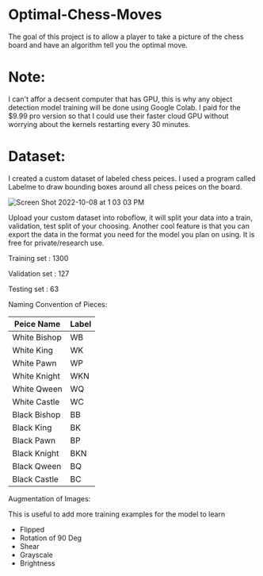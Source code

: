# Optimal-Chess-Moves
The goal of this project is to allow a player to take a picture of the chess board and have an algorithm tell you the optimal move.


# Note:

I can't affor a decsent computer that has GPU, this is why any object detection model training will be done using Google Colab. I paid for the $9.99 pro version so that I could use their faster cloud GPU without worrying about the kernels restarting every 30 minutes. 

# Dataset:

I created a custom dataset of labeled chess peices. I used a program called Labelme to draw bounding boxes around all chess peices on the board. 

![Screen Shot 2022-10-08 at 1 03 03 PM](https://user-images.githubusercontent.com/78880630/195529572-3f3a29f1-54b9-44f7-befe-174ef68b9a10.png)

Upload your custom dataset into roboflow, it will split your data into a train, validation, test split of your choosing. Another cool feature is that you can export the data in the format you need for the model you plan on using. It is free for private/research use. 



Training set   : 1300

Validation set : 127

Testing set    : 63

Naming Convention of Pieces: 

| Peice Name     | Label |
| ---      | ---       |
| White Bishop | WB         |
| White King     | WK        |
| White Pawn | WP         |
| White Knight     | WKN       |
| White Qween | WQ         |
| White Castle     | WC        |
| Black Bishop | BB         |
| Black King     | BK       |
| Black Pawn  | BP         |
| Black Knight     | BKN        |
| Black Qween     | BQ        |
| Black Castle     | BC|        |

Augmentation of Images:

This is useful to add more training examples for the model to learn

- Flipped
- Rotation of 90 Deg
- Shear
- Grayscale
- Brightness




